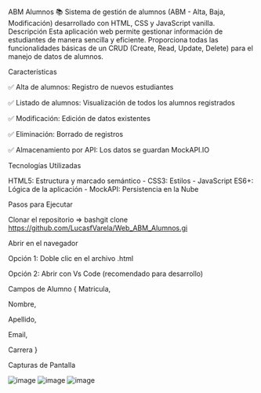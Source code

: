 ABM Alumnos 📚
Sistema de gestión de alumnos (ABM - Alta, Baja, Modificación) desarrollado con HTML, CSS y JavaScript vanilla.
Descripción
Esta aplicación web permite gestionar información de estudiantes de manera sencilla y eficiente. Proporciona todas las funcionalidades básicas de un CRUD (Create, Read, Update, Delete) para el manejo de datos de alumnos.

Características

✅ Alta de alumnos: Registro de nuevos estudiantes

✅ Listado de alumnos: Visualización de todos los alumnos registrados

✅ Modificación: Edición de datos existentes

✅ Eliminación: Borrado de registros

✅ Almacenamiento por API: Los datos se guardan MockAPI.IO

Tecnologías Utilizadas

 HTML5: Estructura y marcado semántico - CSS3: Estilos - JavaScript ES6+: Lógica de la aplicación - MockAPI: Persistencia en la Nube

Pasos para Ejecutar

 Clonar el repositorio =>  bashgit clone https://github.com/LucasfVarela/Web_ABM_Alumnos.gi

Abrir en el navegador

 Opción 1: Doble clic en el archivo .html

 Opción 2: Abrir con Vs Code (recomendado para desarrollo)

Campos de Alumno
{
 Matricula, 

  Nombre,

  Apellido,

  Email,

  Carrera
}

Capturas de Pantalla

![image](https://github.com/user-attachments/assets/908bf8b5-ffcf-4de3-aeb1-e6b0d1b57aef)
![image](https://github.com/user-attachments/assets/b1fb1de1-db49-45ec-8e9c-c045523bfb0d)
![image](https://github.com/user-attachments/assets/cea60934-7639-4092-9c7f-e340f49f1644)


